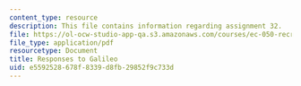 ```yaml
---
content_type: resource
description: This file contains information regarding assignment 32.
file: https://ol-ocw-studio-app-qa.s3.amazonaws.com/courses/ec-050-recreate-experiments-from-history-inform-the-future-from-the-past-galileo-january-iap-2010/e5592528678f8339d8fb29852f9c733d_MITEC_050IAP10_assn32.pdf
file_type: application/pdf
resourcetype: Document
title: Responses to Galileo
uid: e5592528-678f-8339-d8fb-29852f9c733d
---
```

